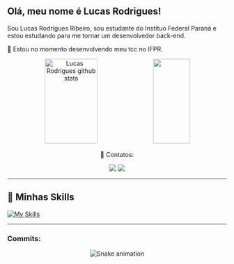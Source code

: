 ## Olá, meu nome é Lucas Rodrigues!

Sou Lucas Rodrigues Ribeiro, sou estudante do Instituo Federal Paraná e estou estudando para me tornar um desenvolvedor back-end.

🔭 Estou no momento desenvolvendo meu tcc no IFPR.

<div align="center">
  

<div align="center">  
  <img width="49%" height="195px" src="https://github-readme-stats.vercel.app/api?username=LucasRRibeiro&show_icons=true&count_private=true&hide_border=true&title_color=40E0D0&icon_color=40E0D0&text_color=48D1CC&bg_color=000000" alt="Lucas Rodrigues github stats" /> 
  <img width="41%" height="195px" src="https://github-readme-stats.vercel.app/api/top-langs/?username=LucasRRibeiro&layout=compact&hide_border=true&title_color=00CED1&text_color=40E0D0&bg_color=0d1117" />
</div>

💬 Contatos:   

  <a href="https://www.instagram.com/lucas._.rodrigues2/" target="_blank"><img src="https://img.shields.io/badge/-Instagram-%23E4405F?style=for-the-badge&logo=instagram&logoColor=white" target="_blank"></a>
  <a href="lucasrodreigues0@gmail.com"><img src="https://img.shields.io/badge/-Gmail-%23333?style=for-the-badge&logo=gmail&logoColor=white" target="_blank"></a>
</div>

---

## 🚀 Minhas Skills
[![My Skills](https://skillicons.dev/icons?i=java,python,html,css,mysql,bootstrap,discord,django,eclipse,figma)](https://skillicons.dev)

---

### Commits:
<div align="center">

  ![Snake animation](https://github.com/danielbped/danielbped/blob/output/github-contribution-grid-snake.svg)

</div>

